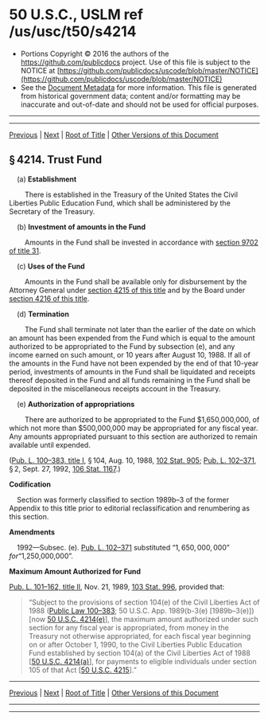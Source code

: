 ---
---

# 50 U.S.C., USLM ref /us/usc/t50/s4214

* Portions Copyright © 2016 the authors of the https://github.com/publicdocs project.
  Use of this file is subject to the NOTICE at [https://github.com/publicdocs/uscode/blob/master/NOTICE](https://github.com/publicdocs/uscode/blob/master/NOTICE)
* See the [Document Metadata](././../../../../..//README.md) for more information.
  This file is generated from historical government data; content and/or formatting may be inaccurate and out-of-date and should not be used for official purposes.

----------
----------

[Previous](./../../../../..//us/usc/t50/ch52/schI/m__us_usc_t50_s4213.md) | [Next](./../../../../..//us/usc/t50/ch52/schI/m__us_usc_t50_s4215.md) | [Root of Title](./../../../../../) | [Other Versions of this Document](https://publicdocs.github.io/go/links?ns=uslm&ref=%2Fus%2Fusc%2Ft50%2Fs4214)

## § 4214. Trust Fund

    (a) __Establishment__ 

        There is established in the Treasury of the United States the Civil Liberties Public Education Fund, which shall be administered by the Secretary of the Treasury.

    (b) __Investment of amounts in the Fund__ 

        Amounts in the Fund shall be invested in accordance with [section 9702 of title 31][/us/usc/t31/s9702].

    (c) __Uses of the Fund__ 

        Amounts in the Fund shall be available only for disbursement by the Attorney General under [section 4215 of this title][/us/usc/t50/s4215] and by the Board under [section 4216 of this title][/us/usc/t50/s4216].

    (d) __Termination__ 

        The Fund shall terminate not later than the earlier of the date on which an amount has been expended from the Fund which is equal to the amount authorized to be appropriated to the Fund by subsection (e), and any income earned on such amount, or 10 years after August 10, 1988. If all of the amounts in the Fund have not been expended by the end of that 10-year period, investments of amounts in the Fund shall be liquidated and receipts thereof deposited in the Fund and all funds remaining in the Fund shall be deposited in the miscellaneous receipts account in the Treasury.

    (e) __Authorization of appropriations__ 

        There are authorized to be appropriated to the Fund $1,650,000,000, of which not more than $500,000,000 may be appropriated for any fiscal year. Any amounts appropriated pursuant to this section are authorized to remain available until expended.

([Pub. L. 100–383, title I][/us/pl/100/383/tI], § 104, Aug. 10, 1988, [102 Stat. 905][/us/stat/102/905]; [Pub. L. 102–371][/us/pl/102/371], § 2, Sept. 27, 1992, [106 Stat. 1167][/us/stat/106/1167].)

 __Codification__ 

    Section was formerly classified to section 1989b–3 of the former Appendix to this title prior to editorial reclassification and renumbering as this section.

 __Amendments__ 

    1992—Subsec. (e). [Pub. L. 102–371][/us/pl/102/371] substituted “$1,650,000,000” for “$1,250,000,000”.

 __Maximum Amount Authorized for Fund__ 

[Pub. L. 101–162, title II][/us/pl/101/162/tII], Nov. 21, 1989, [103 Stat. 996][/us/stat/103/996], provided that: 

> “Subject to the provisions of section 104(e) of the Civil Liberties Act of 1988 ([Public Law 100–383][/us/pl/100/383]; 50 U.S.C. App. 1989(b-3(e) \[1989b–3(e)\]) \[now [50 U.S.C. 4214(e)][/us/usc/t50/s4214/e]\], the maximum amount authorized under such section for any fiscal year is appropriated, from money in the Treasury not otherwise appropriated, for each fiscal year beginning on or after October 1, 1990, to the Civil Liberties Public Education Fund established by section 104(a) of the Civil Liberties Act of 1988 \[[50 U.S.C. 4214(a)][/us/usc/t50/s4214/a]\], for payments to eligible individuals under section 105 of that Act \[[50 U.S.C. 4215][/us/usc/t50/s4215]\].”

----------

[Previous](./../../../../..//us/usc/t50/ch52/schI/m__us_usc_t50_s4213.md) | [Next](./../../../../..//us/usc/t50/ch52/schI/m__us_usc_t50_s4215.md) | [Root of Title](./../../../../../) | [Other Versions of this Document](https://publicdocs.github.io/go/links?ns=uslm&ref=%2Fus%2Fusc%2Ft50%2Fs4214)

----------
----------

[/us/usc/t31/s9702]: https://publicdocs.github.io/go/links?ns=uslm&ref=%2Fus%2Fusc%2Ft31%2Fs9702
[/us/usc/t50/s4215]: https://publicdocs.github.io/go/links?ns=uslm&ref=%2Fus%2Fusc%2Ft50%2Fs4215
[/us/usc/t50/s4216]: https://publicdocs.github.io/go/links?ns=uslm&ref=%2Fus%2Fusc%2Ft50%2Fs4216
[/us/pl/100/383/tI]: https://publicdocs.github.io/go/links?ns=uslm&ref=%2Fus%2Fpl%2F100%2F383%2FtI
[/us/stat/102/905]: https://publicdocs.github.io/go/links?ns=uslm&ref=%2Fus%2Fstat%2F102%2F905
[/us/pl/102/371]: https://publicdocs.github.io/go/links?ns=uslm&ref=%2Fus%2Fpl%2F102%2F371
[/us/stat/106/1167]: https://publicdocs.github.io/go/links?ns=uslm&ref=%2Fus%2Fstat%2F106%2F1167
[/us/pl/102/371]: https://publicdocs.github.io/go/links?ns=uslm&ref=%2Fus%2Fpl%2F102%2F371
[/us/pl/101/162/tII]: https://publicdocs.github.io/go/links?ns=uslm&ref=%2Fus%2Fpl%2F101%2F162%2FtII
[/us/stat/103/996]: https://publicdocs.github.io/go/links?ns=uslm&ref=%2Fus%2Fstat%2F103%2F996
[/us/pl/100/383]: https://publicdocs.github.io/go/links?ns=uslm&ref=%2Fus%2Fpl%2F100%2F383
[/us/usc/t50/s4214/e]: https://publicdocs.github.io/go/links?ns=uslm&ref=%2Fus%2Fusc%2Ft50%2Fs4214%2Fe
[/us/usc/t50/s4214/a]: https://publicdocs.github.io/go/links?ns=uslm&ref=%2Fus%2Fusc%2Ft50%2Fs4214%2Fa
[/us/usc/t50/s4215]: https://publicdocs.github.io/go/links?ns=uslm&ref=%2Fus%2Fusc%2Ft50%2Fs4215


